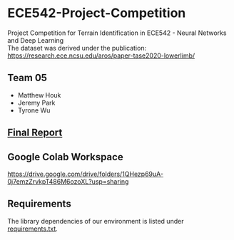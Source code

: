 # ECE542-Project-Competition
Project Competition for Terrain Identification in ECE542 - Neural Networks and Deep Learning  
The dataset was derived under the publication: https://research.ece.ncsu.edu/aros/paper-tase2020-lowerlimb/  

## Team 05
- Matthew Houk
- Jeremy Park
- Tyrone Wu

## [Final Report](https://github.com/piepielovers/ECE542-Project-Competition/blob/main/reports/Team%2005%20-%20ProjC2%20Report.pdf)

## Google Colab Workspace  
https://drive.google.com/drive/folders/1QHezp69uA-0j7emzZrvkpT486M6ozoXL?usp=sharing

## Requirements
The library dependencies of our environment is listed under [requirements.txt](requirements.txt).
